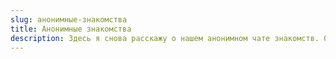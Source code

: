 ```yaml
---
slug: анонимные-знакомства
title: Анонимные знакомства
description: Здесь я снова расскажу о нашем анонимном чате знакомств. О том, какие преимущества есть у знакомств такого типа.
---
```

